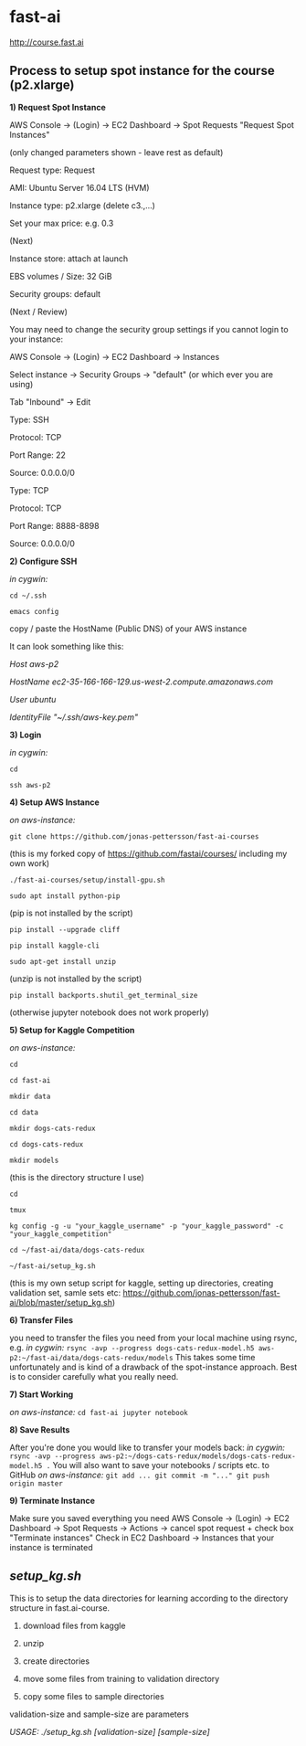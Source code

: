 # fast-ai
http://course.fast.ai

## Process to setup spot instance for the course (p2.xlarge)

**1) Request Spot Instance**

AWS Console -> (Login) -> EC2 Dashboard -> Spot Requests
"Request Spot Instances"

(only changed parameters shown - leave rest as default)

Request type: Request

AMI: Ubuntu Server 16.04 LTS (HVM)

Instance type: p2.xlarge (delete c3.,...)

Set your max price: e.g. 0.3

(Next)


Instance store: attach at launch

EBS volumes / Size: 32 GiB

Security groups: default

(Next / Review)


You may need to change the security group settings if you cannot login to your instance:

AWS Console -> (Login) -> EC2 Dashboard -> Instances

Select instance -> Security Groups -> "default" (or which ever you are using)

Tab "Inbound" -> Edit


Type: SSH

Protocol: TCP

Port Range: 22

Source: 0.0.0.0/0


Type: TCP

Protocol: TCP

Port Range: 8888-8898

Source: 0.0.0.0/0

**2) Configure SSH**

_in cygwin:_

`cd ~/.ssh`

`emacs config`

copy / paste the HostName (Public DNS) of your AWS instance

It can look something like this:

_Host aws-p2_

_HostName ec2-35-166-166-129.us-west-2.compute.amazonaws.com_

_User ubuntu_

_IdentityFile "~/.ssh/aws-key.pem"_

**3) Login**

_in cygwin:_

`cd`

`ssh aws-p2`

**4) Setup AWS Instance**

_on aws-instance:_

`git clone https://github.com/jonas-pettersson/fast-ai-courses`

 (this is my forked copy of https://github.com/fastai/courses/ including my own work)
 
`./fast-ai-courses/setup/install-gpu.sh`

`sudo apt install python-pip`

 (pip is not installed by the script)
 
`pip install --upgrade cliff`

`pip install kaggle-cli`

`sudo apt-get install unzip`

 (unzip is not installed by the script)

`pip install backports.shutil_get_terminal_size`

(otherwise jupyter notebook does not work properly)

**5) Setup for Kaggle Competition**

_on aws-instance:_

`cd`

`cd fast-ai`

`mkdir data`

`cd data`

`mkdir dogs-cats-redux`

`cd dogs-cats-redux`

`mkdir models`

(this is the directory structure I use)

`cd`

`tmux`

`kg config -g -u "your_kaggle_username" -p "your_kaggle_password" -c "your_kaggle_competition"`

`cd ~/fast-ai/data/dogs-cats-redux`

`~/fast-ai/setup_kg.sh`

 (this is my own setup script for kaggle, setting up directories, creating
validation set, samle sets etc:
 https://github.com/jonas-pettersson/fast-ai/blob/master/setup_kg.sh)

**6) Transfer Files**

you need to transfer the files you need from your local machine using rsync, e.g.
_in cygwin:_
`rsync -avp --progress dogs-cats-redux-model.h5 aws-p2:~/fast-ai/data/dogs-cats-redux/models`
This takes some time unfortunately and is kind of a drawback of the spot-instance approach. Best is to consider carefully what you really need.

**7) Start Working**

_on aws-instance:_
`cd fast-ai
jupyter notebook`

**8) Save Results**

After you're done you would like to transfer your models back:
_in cygwin:_
`rsync -avp --progress aws-p2:~/dogs-cats-redux/models/dogs-cats-redux-model.h5 .`
You will also want to save your notebooks / scripts etc. to GitHub
_on aws-instance:_
`git add ...
git commit -m "..."
git push origin master`

**9) Terminate Instance**

Make sure you saved everything you need
AWS Console -> (Login) -> EC2 Dashboard -> Spot Requests -> Actions -> cancel spot request + check box "Terminate instances"
Check in EC2 Dashboard -> Instances that your instance is terminated


## ___setup_kg.sh___

This is to setup the data directories for learning according to the directory structure in fast.ai-course.

1) download files from kaggle

2) unzip

3) create directories

4) move some files from training to validation directory

5) copy some files to sample directories

validation-size and sample-size are parameters

_USAGE:  ./setup_kg.sh [validation-size] [sample-size]_
